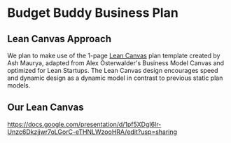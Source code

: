 # Budget Buddy Business Plan

## Lean Canvas Approach

We plan to make use of the 1-page [Lean Canvas](https://www.leanfoundry.com/tools/lean-canvas) plan template created by Ash Maurya, adapted from Alex Osterwalder's Business Model Canvas and optimized for Lean Startups. The Lean Canvas design encourages speed and dynamic design as a dynamic model in contrast to previous static plan models.

## Our Lean Canvas

https://docs.google.com/presentation/d/1pf5XDgI6lr-Unzc6Dkzjjwr7oLGorC-eTHNLWzooHRA/edit?usp=sharing


